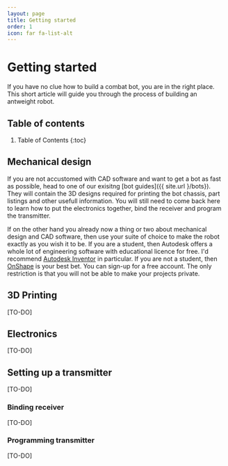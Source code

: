 ```yaml
---
layout: page
title: Getting started
order: 1
icon: far fa-list-alt
---
```



# Getting started
If you have no clue how to build a combat bot, you are in the right place. 
This short article will guide you through the process of building an 
antweight robot.

## Table of contents
1. Table of Contents
{:toc}

## Mechanical design
If you are not accustomed with CAD software and want to get a bot as fast 
as possible, head to one of our exisitng [bot guides]({{ site.url }/bots}).
They will contain the 3D designs required for printing the bot chassis, 
part listings and other usefull information. You will still need to come 
back here to learn how to put the electronics together, bind the 
receiver and program the transmitter.

If on the other hand you already now a thing or two about mechanical design 
and CAD software, then use your suite of choice to make the robot exactly 
as you wish it to be. If you are a student, then Autodesk offers a whole lot 
of engineering software with educational licence for free. I'd recommend 
[Autodesk Inventor](https://www.autodesk.com/education/free-software/inventor-professional) 
in particular. If you are not a student, then [OnShape](http://www.onshape.com) 
is your best bet. You can sign-up for a free account. The only restriction is 
that you will not be able to make your projects private.


## 3D Printing
[TO-DO]


## Electronics
[TO-DO]


## Setting up a transmitter
[TO-DO]

### Binding receiver
[TO-DO]

### Programming transmitter
[TO-DO]